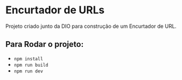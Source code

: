 # Encurtador de URLs

Projeto criado junto da DIO para construção de um Encurtador de URL.

## Para Rodar o projeto:

- `npm install`
- `npm run build`
- `npm run dev`

